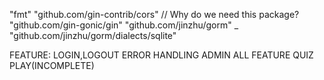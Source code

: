 "fmt"
   "github.com/gin-contrib/cors"                        // Why do we need this package?
   "github.com/gin-gonic/gin"
   "github.com/jinzhu/gorm"
   _ "github.com/jinzhu/gorm/dialects/sqlite"

FEATURE:
LOGIN,LOGOUT ERROR HANDLING
ADMIN ALL FEATURE
QUIZ PLAY(INCOMPLETE)
